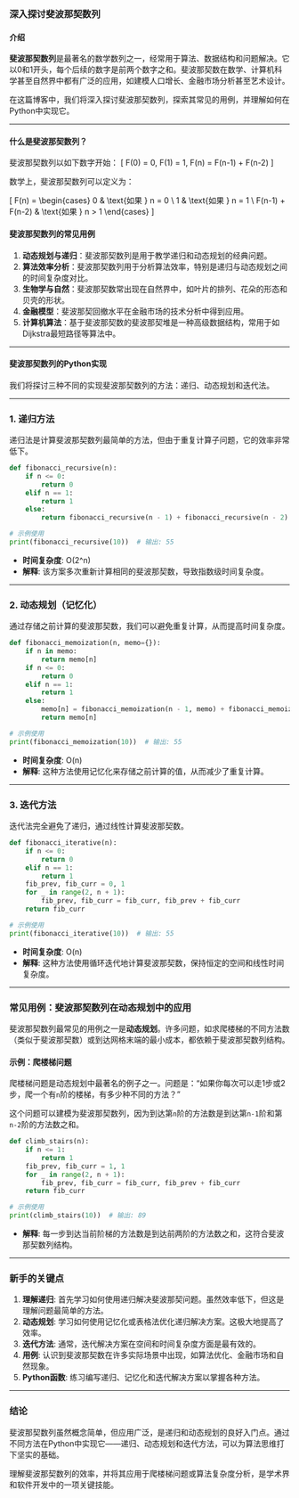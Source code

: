### 深入探讨斐波那契数列

#### 介绍
**斐波那契数列**是最著名的数学数列之一，经常用于算法、数据结构和问题解决。它以0和1开头，每个后续的数字是前两个数字之和。斐波那契数在数学、计算机科学甚至自然界中都有广泛的应用，如建模人口增长、金融市场分析甚至艺术设计。

在这篇博客中，我们将深入探讨斐波那契数列，探索其常见的用例，并理解如何在Python中实现它。

---

#### 什么是斐波那契数列？

斐波那契数列以如下数字开始：
\[ F(0) = 0, F(1) = 1, F(n) = F(n-1) + F(n-2) \]

数学上，斐波那契数列可以定义为：

\[
F(n) = 
\begin{cases} 
0 & \text{如果 } n = 0 \\
1 & \text{如果 } n = 1 \\
F(n-1) + F(n-2) & \text{如果 } n > 1 
\end{cases}
\]

#### 斐波那契数列的常见用例
1. **动态规划与递归**：斐波那契数列是用于教学递归和动态规划的经典问题。
2. **算法效率分析**：斐波那契数列用于分析算法效率，特别是递归与动态规划之间的时间复杂度对比。
3. **生物学与自然**：斐波那契数常出现在自然界中，如叶片的排列、花朵的形态和贝壳的形状。
4. **金融模型**：斐波那契回撤水平在金融市场的技术分析中得到应用。
5. **计算机算法**：基于斐波那契数的斐波那契堆是一种高级数据结构，常用于如Dijkstra最短路径等算法中。

---

#### 斐波那契数列的Python实现

我们将探讨三种不同的实现斐波那契数列的方法：递归、动态规划和迭代法。

---

### 1. 递归方法

递归法是计算斐波那契数列最简单的方法，但由于重复计算子问题，它的效率非常低下。

```python
def fibonacci_recursive(n):
    if n <= 0:
        return 0
    elif n == 1:
        return 1
    else:
        return fibonacci_recursive(n - 1) + fibonacci_recursive(n - 2)

# 示例使用
print(fibonacci_recursive(10))  # 输出: 55
```

- **时间复杂度**: O(2^n)
- **解释**: 该方案多次重新计算相同的斐波那契数，导致指数级时间复杂度。

---

### 2. 动态规划（记忆化）

通过存储之前计算的斐波那契数，我们可以避免重复计算，从而提高时间复杂度。

```python
def fibonacci_memoization(n, memo={}):
    if n in memo:
        return memo[n]
    if n <= 0:
        return 0
    elif n == 1:
        return 1
    else:
        memo[n] = fibonacci_memoization(n - 1, memo) + fibonacci_memoization(n - 2, memo)
        return memo[n]

# 示例使用
print(fibonacci_memoization(10))  # 输出: 55
```

- **时间复杂度**: O(n)
- **解释**: 这种方法使用记忆化来存储之前计算的值，从而减少了重复计算。

---

### 3. 迭代方法

迭代法完全避免了递归，通过线性计算斐波那契数。

```python
def fibonacci_iterative(n):
    if n <= 0:
        return 0
    elif n == 1:
        return 1
    fib_prev, fib_curr = 0, 1
    for _ in range(2, n + 1):
        fib_prev, fib_curr = fib_curr, fib_prev + fib_curr
    return fib_curr

# 示例使用
print(fibonacci_iterative(10))  # 输出: 55
```

- **时间复杂度**: O(n)
- **解释**: 这种方法使用循环迭代地计算斐波那契数，保持恒定的空间和线性时间复杂度。

---

### 常见用例：斐波那契数列在动态规划中的应用

斐波那契数列最常见的用例之一是**动态规划**。许多问题，如求爬楼梯的不同方法数（类似于斐波那契数）或到达网格末端的最小成本，都依赖于斐波那契数列结构。

#### 示例：爬楼梯问题

爬楼梯问题是动态规划中最著名的例子之一。问题是：“如果你每次可以走1步或2步，爬一个有`n`阶的楼梯，有多少种不同的方法？”

这个问题可以建模为斐波那契数列，因为到达第`n`阶的方法数是到达第`n-1`阶和第`n-2`阶的方法数之和。

```python
def climb_stairs(n):
    if n <= 1:
        return 1
    fib_prev, fib_curr = 1, 1
    for _ in range(2, n + 1):
        fib_prev, fib_curr = fib_curr, fib_prev + fib_curr
    return fib_curr

# 示例使用
print(climb_stairs(10))  # 输出: 89
```

- **解释**: 每一步到达当前阶梯的方法数是到达前两阶的方法数之和，这符合斐波那契数列结构。

---

### 新手的关键点

1. **理解递归**: 首先学习如何使用递归解决斐波那契问题。虽然效率低下，但这是理解问题最简单的方法。
2. **动态规划**: 学习如何使用记忆化或表格法优化递归解决方案。这极大地提高了效率。
3. **迭代方法**: 通常，迭代解决方案在空间和时间复杂度方面是最有效的。
4. **用例**: 认识到斐波那契数在许多实际场景中出现，如算法优化、金融市场和自然现象。
5. **Python函数**: 练习编写递归、记忆化和迭代解决方案以掌握各种方法。

---

### 结论

斐波那契数列虽然概念简单，但应用广泛，是递归和动态规划的良好入门点。通过不同方法在Python中实现它——递归、动态规划和迭代方法，可以为算法思维打下坚实的基础。

理解斐波那契数列的效率，并将其应用于爬楼梯问题或算法复杂度分析，是学术界和软件开发中的一项关键技能。
